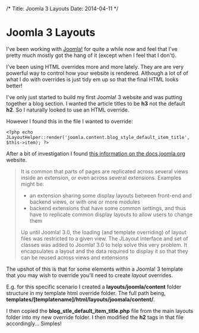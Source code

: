 /*
Title: Joomla 3 Layouts
Date: 2014-04-11
*/

# Joomla 3 Layouts

I've been working with [Joomla!](http://www.joomla.org/) for quite a while now and feel that I've pretty much mostly got the hang of it (except when I feel that I don't).

I've been using HTML overrides more and more lately. They are are very powerful way to control how your website is rendered. Although a lot of of what I do with overrides is just tidy em up so that the final HTML looks better!

I've only just started to build my first Joomla! 3 website and was putting together a blog section. I wanted the article titles to be **h3** not the default **h2**. So I naturally looked to use an HTML override. 

However I found this in the file I wanted to override:

	<?php echo JLayoutHelper::render('joomla.content.blog_style_default_item_title', $this->item); ?>

After a bit of investigation I found [this information on the docs.joomla.org](http://docs.joomla.org/Sharing_layouts_across_views_or_extensions_with_JLayout) website.

<blockquote>
It is common that parts of pages are replicated across several views inside an extension, or even across several extensions. Examples might be:
<ul>
<li>
	an extension sharing some display layouts between front-end and backend views, or with one or more modules
</li>
<li>
	backend extensions that have some common settings, and thus have to replicate common display layouts to allow users to change them
</li>
</ul>

Up until Joomla! 3.0, the loading (and template overriding) of layout files was restricted to a given view. The JLayout interface and set of classes was added to Joomla! 3.0 to help solve this very problem. It encapsulates a layout and the data required to display it so that they can be reused across views and extensions
</blockquote>

The upshot of this is that for some elements within a Joomla! 3 template that you may wish to override you'll need to create *layout* overrides.

E.g. for this specific scenario I created a **layouts/joomla/content** folder structure in my template html override folder. The full path being, **templates/[templatename]/html/layouts/joomala/content/**.

I then copied the **blog_stle_default_item_title.php** file from the main layouts folder into my new override folder. I then modified the **h2** tags in that file accordingly...  Simples!



